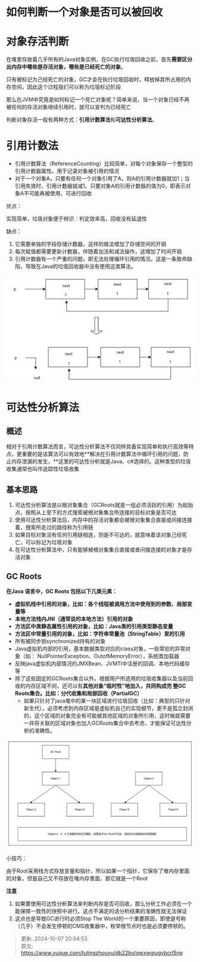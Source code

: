 # 如何判断一个对象是否可以被回收

# 对象存活判断
在堆里存放着几乎所有的Java对象实例，在GC执行垃圾回收之前，首先**需要区分出内存中哪些是存活对象，哪些是已经死亡的对象**。

只有被标记为己经死亡的对象，GC才会在执行垃圾回收时，释放掉其所占用的内存空间，因此这个过程我们可以称为垃圾标记阶段

那么在JVM中究竟是如何标记一个死亡对象呢？简单来说，当一个对象已经不再被任何的存活对象继续引用时，就可以宣判为已经死亡

判断对象存活一般有两种方式：**引用计数算法**和**可达性分析算法**。

# 引用计数法
+ 引用计数算法（ReferenceCounting）比较简单，对每个对象保存一个整型的引用计数器属性。用于记录对象被引用的情况
+ 对于一个对象A，只要有任何一个对象引用了A，则A的引用计数器就加1；当引用失效时，引用计数器就减1。只要对象A的引用计数器的值为0，即表示对象A不可能再被使用，可进行回收

优点：

实现简单，垃圾对象便于辨识：判定效率高，回收没有延退性

缺点：

1. 它需要单独的字段存储计数器，这样的做法增加了存储空间的开销
2. 每次赋值都需要更新计数器，伴随着加法和减法操作，这增加了时间开销
3. 引用计数器有一个严重的问题，即无法处理循环引用的情况。这是一条致命缺陷，导致在Java的垃圾回收器中没有使用这类算法。

![1728305689628-57f54a8a-e59a-4cec-9c2f-406f8dabf91f.jpeg](./img/TRNwr2ahAo0AH2WV/1728305689628-57f54a8a-e59a-4cec-9c2f-406f8dabf91f-752766.jpeg)

# 可达性分析算法
## 概述
相对于引用计数算法而言，可达性分析算法不仅同样具备实现简单和执行高效等特点，更重要的是该算法可以有效地**解决在引用计数算法中循环引用的问题，防止内存泄漏的发生，**这里的可达性分析就是Java、c#选择的。这种类型的垃圾收集通常也叫作追踪性垃圾收集

## 基本思路
1. 可达性分析算法是以根对象集合（GCRoots就是一组必须活跃的引用）为起始点，按照从上至下的方式搜索被根对象集合所连接的目标对象是否可达
2. 使用可达性分析算法后，内存中的存活对象都会被根对象集合直接或间接连接着，搜索所走过的路径称为引用链
3. 如果目标对象没有任何引用链相连，则是不可达的，就意味着该对象己经死亡，可以标记为垃圾对象
4. 在可达性分析算法中，只有能够被根对象集合直接或者问接连接的对象才是存活对象

## GC Roots
**在Java 语言中，GC Roots 包括以下几类元素：**

+ **虚拟机栈中引用的对象，比如：各个线程被调用方法中使用到的参数、局部变量等**
+ **本地方法栈内JNI（通常说的本地方法）引用的对象**
+ **方法区中类静态属性引用的对象，比如：Java类的引用类型静态变量**
+ **方法区中常量引用的对象，比如：字符串常量池（StringTable）里的引用**
+ 所有被同步锁synchronized持有的对象
+ Java虚拟机内部的引用，基本数据类型对应的class对象，一些常驻的异常对象（如： NullPointerException、OutofMemoryError），系统类加载器
+ 反映java虚拟机内部情况的JMXBean、JVMTI中注册的回调、本地代码缓存等
+ 除了这些固定的GCRoots集合以外，根据用户所选用的垃圾收集器以及当前回收的内存区域不同，还可以有**其他对象“临时性”地加入，共同构成完 整GC Roots集合。比如：分代收集和局部回收（PartialGC）**
    - 如果只针对了java堆中的某一块区域进行垃圾回收（比如：典型的只针对新生代），必须考虑到内存区域是虚拟机自己的实现细节，更不是孤立封闭的，这个区域的对象完全有可能被其他区域的对象所引用，这时候就需要一并将关联的区域对象也加入GCRoots集合中去考虑，才能保证可达性分析的准确性。

![1728290906197-af81e6cd-4dcc-438b-8c24-a9129b0bd02e.png](./img/TRNwr2ahAo0AH2WV/1728290906197-af81e6cd-4dcc-438b-8c24-a9129b0bd02e-698936.png)

小技巧：

由于Root采用栈方式存放变量和指针，所以如果一个指针，它保存了堆内存里面的对象，但是自己又不存放在堆内存里面，那它就是一个Root

**注意**

1. 如果要使用可达性分析算法来判断内存是否可回收，那么分析工作必须在一个能保障一致性的快照中进行。这点不满足的话分析结果的准确性就无法保证
2. 这点也是导致GC进行时必须Stop The World的一个重要原因，即使是号称（几乎）不会发生停顿的CMS收集器中，枚举根节点时也是必须要停顿的。



> 更新: 2024-10-07 20:54:53  
> 原文: <https://www.yuque.com/tulingzhouyu/db22bv/qwxwgiugvbcrl5np>